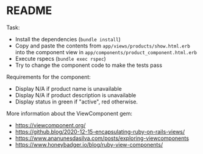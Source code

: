 # README

Task:

- Install the dependencies (`bundle install`)
- Copy and paste the contents from `app/views/products/show.html.erb` into the component view in `app/components/product_component.html.erb`
- Execute rspecs (`bundle exec rspec`)
- Try to change the component code to make the tests pass

Requirements for the component:
  - Display N/A if product name is unavailable
  - Display N/A if product description is unavailable
  - Display status in green if "active", red otherwise.

More information about the ViewComponent gem:
  - https://viewcomponent.org/
  - https://github.blog/2020-12-15-encapsulating-ruby-on-rails-views/
  - https://www.ananunesdasilva.com/posts/exploring-viewcomponents
  - https://www.honeybadger.io/blog/ruby-view-components/

